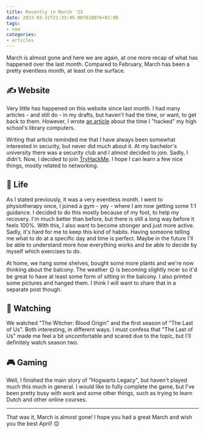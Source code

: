 ```yaml
---
title: Recently in March '23
date: 2023-03-31T21:33:45.007010976+02:00
tags:
- now
categories:
- articles
---
```


March is almost gone and here we are again, at one more recap of what has happened over the last month. Compared to February, March has been a pretty eventless month, at least on the surface. 

<!--more-->

## ✍️ Website

Very little has happened on this website since last month. I had many articles - and still do - in my drafts, but haven't had the time, or want, to get back to them. However, I wrote [an article](/2023/03/26/the-day-i-hacked-my-schools-library-computers) about the time I "hacked" my high school's library computers. 

Writing that article reminded me that I have always been somewhat interested in security, but never did much about it. At my bachelor's university there was a security club and I almost decided to join. Sadly, I didn't. Now, I decided to join [TryHackMe](https://tryhackme.com/). I hope I can learn a few nice things, mostly related to networking.

## 🍄 Life

As I stated previously, it was a very eventless month. I went to physiotherapy once, I joined a gym - yey - where I am now getting some 1:1 guidance. I decided to do this mostly because of my foot, to help my recovery. I'm much better than before, but there is still a long way before it feels 100%. With this, I also want to become stronger and just more active. Sadly, it's hard for me to keep this kind of habits. Having someone telling me what to do at a specific day and time is perfect. Maybe in the future I'll be able to understand more how everything works and be able to decide by myself which exercises to do.

At home, we hang some shelves, bought some more plants and we're now thinking about the balcony. The weather 🌞 is becoming slightly nicer so it'd be great to have at least some form of sitting in the balcony. I also printed some pictures and hanged them. I think I will want to share that in a separate post though.

## 🍿 Watching

We watched "The Witcher: Blood Origin" and the first season of "The Last of Us". Both interesting, in different ways. I must confess that "The Last of Us" made me feel a bit uncomfortable and scared due to the topic, but I'll definitely watch season two.

## 🎮 Gaming

Well, I finished the main story of "Hogwarts Legacy", but haven't played much this much in general. I would like to fully complete the game, but I've been pretty busy with work and some other things, such as trying to learn Dutch and other online courses.

---

That was it, March is almost gone! I hope you had a great March and wish you the best April! 😊
